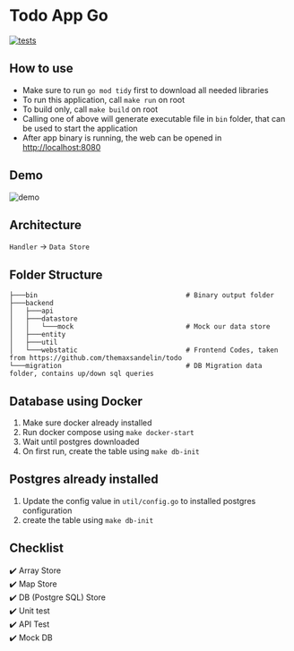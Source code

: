 # Todo App Go
[![tests](https://github.com/SemmiDev/todo-app-go/actions/workflows/test.yml/badge.svg)](https://github.com/SemmiDev/todo-app-go/actions/workflows/test.yml)

## How to use
- Make sure to run `go mod tidy` first to download all needed libraries
- To run this application, call `make run` on root
- To build only, call `make build` on root
- Calling one of above will generate executable file in `bin` folder, that can be used to start the application
- After app binary is running, the web can be opened in [http://localhost:8080](http://localhost:8080/)

## Demo
![demo](https://github.com/SemmiDev/todo-app-go/blob/main/.github/assets/demo.gif)

## Architecture
`Handler` -> `Data Store`

## Folder Structure
```
├───bin                                     # Binary output folder
├───backend
│   ├───api                                 
│   ├───datastore                           
│   │   └───mock                            # Mock our data store
│   ├───entity                            
│   ├───util                               
│   └───webstatic                           # Frontend Codes, taken from https://github.com/themaxsandelin/todo
└───migration                               # DB Migration data folder, contains up/down sql queries
```

## Database using Docker
1. Make sure docker already installed
2. Run docker compose using `make docker-start`
3. Wait until postgres downloaded
4. On first run, create the table using `make db-init`

## Postgres already installed
1. Update the config value in `util/config.go` to installed postgres configuration
2. create the table using `make db-init`

## Checklist
:heavy_check_mark: Array Store\
:heavy_check_mark: Map Store\
:heavy_check_mark: DB (Postgre SQL) Store\
:heavy_check_mark: Unit test\
:heavy_check_mark: API Test\
:heavy_check_mark: Mock DB

